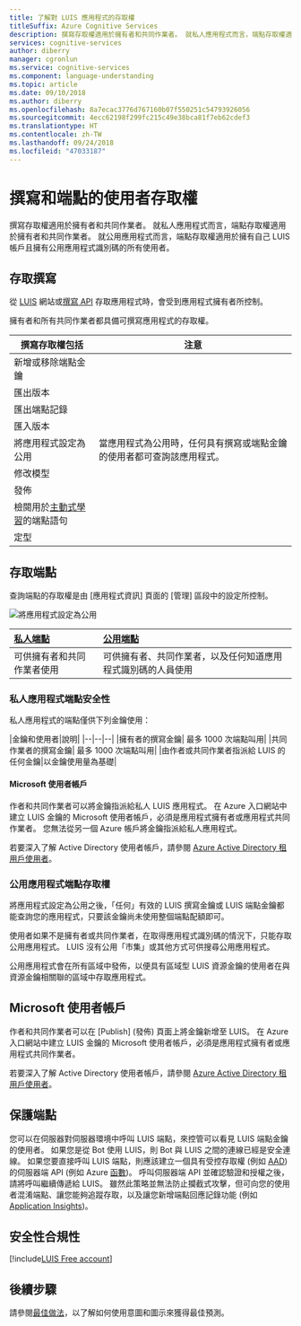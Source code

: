 ```yaml
---
title: 了解對 LUIS 應用程式的存取權
titleSuffix: Azure Cognitive Services
description: 撰寫存取權適用於擁有者和共同作業者。 就私人應用程式而言，端點存取權適用於擁有者和共同作業者。 就公用應用程式而言，端點存取權適用於擁有自己 LUIS 帳戶且擁有公用應用程式識別碼的所有使用者。
services: cognitive-services
author: diberry
manager: cgronlun
ms.service: cognitive-services
ms.component: language-understanding
ms.topic: article
ms.date: 09/10/2018
ms.author: diberry
ms.openlocfilehash: 8a7ecac3776d767160b07f550251c54793926056
ms.sourcegitcommit: 4ecc62198f299fc215c49e38bca81f7eb62cdef3
ms.translationtype: HT
ms.contentlocale: zh-TW
ms.lasthandoff: 09/24/2018
ms.locfileid: "47033187"
---
```

# <a name="authoring-and-endpoint-user-access"></a>撰寫和端點的使用者存取權
撰寫存取權適用於擁有者和共同作業者。 就私人應用程式而言，端點存取權適用於擁有者和共同作業者。 就公用應用程式而言，端點存取權適用於擁有自己 LUIS 帳戶且擁有公用應用程式識別碼的所有使用者。 

## <a name="access-to-authoring"></a>存取撰寫
從 [LUIS](luis-reference-regions.md#luis-website) 網站或[撰寫 API](https://aka.ms/luis-authoring-apis) 存取應用程式時，會受到應用程式擁有者所控制。 

擁有者和所有共同作業者都具備可撰寫應用程式的存取權。 

|撰寫存取權包括|注意|
|--|--|
|新增或移除端點金鑰||
|匯出版本||
|匯出端點記錄||
|匯入版本||
|將應用程式設定為公用|當應用程式為公用時，任何具有撰寫或端點金鑰的使用者都可查詢該應用程式。|
|修改模型|
|發佈|
|檢閱用於[主動式學習](luis-how-to-review-endoint-utt.md)的端點語句|
|定型|

## <a name="access-to-endpoint"></a>存取端點
查詢端點的存取權是由 [應用程式資訊] 頁面的 [管理] 區段中的設定所控制。 

![將應用程式設定為公用](./media/luis-concept-security/set-application-as-public.png)

|[私人端點](#private-app-endpoint-security)|[公用端點](#public-app-endpoint-access)|
|:--|:--|
|可供擁有者和共同作業者使用|可供擁有者、共同作業者，以及任何知道應用程式識別碼的人員使用|

### <a name="private-app-endpoint-security"></a>私人應用程式端點安全性
私人應用程式的端點僅供下列金鑰使用：

|金鑰和使用者|說明|
|--|--|--|
|擁有者的撰寫金鑰| 最多 1000 次端點叫用|
|共同作業者的撰寫金鑰| 最多 1000 次端點叫用|
|由作者或共同作業者指派給 LUIS 的任何金鑰|以金鑰使用量為基礎|

#### <a name="microsoft-user-accounts"></a>Microsoft 使用者帳戶
作者和共同作業者可以將金鑰指派給私人 LUIS 應用程式。 在 Azure 入口網站中建立 LUIS 金鑰的 Microsoft 使用者帳戶，必須是應用程式擁有者或應用程式共同作業者。 您無法從另一個 Azure 帳戶將金鑰指派給私人應用程式。

若要深入了解 Active Directory 使用者帳戶，請參閱 [Azure Active Directory 租用戶使用者](luis-how-to-collaborate.md#azure-active-directory-tenant-user)。 

### <a name="public-app-endpoint-access"></a>公用應用程式端點存取權
將應用程式設定為公用之後，「任何」有效的 LUIS 撰寫金鑰或 LUIS 端點金鑰都能查詢您的應用程式，只要該金鑰尚未使用整個端點配額即可。

使用者如果不是擁有者或共同作業者，在取得應用程式識別碼的情況下，只能存取公用應用程式。 LUIS 沒有公用「市集」或其他方式可供搜尋公用應用程式。  

公用應用程式會在所有區域中發佈，以便具有區域型 LUIS 資源金鑰的使用者在與資源金鑰相關聯的區域中存取應用程式。

## <a name="microsoft-user-accounts"></a>Microsoft 使用者帳戶
作者和共同作業者可以在 [Publish] \(發佈\) 頁面上將金鑰新增至 LUIS。 在 Azure 入口網站中建立 LUIS 金鑰的 Microsoft 使用者帳戶，必須是應用程式擁有者或應用程式共同作業者。 

若要深入了解 Active Directory 使用者帳戶，請參閱 [Azure Active Directory 租用戶使用者](luis-how-to-collaborate.md#azure-active-directory-tenant-user)。 

<!--
### Individual consent
If the Microsoft user account is part of an Azure Active Directory (AAD), and the active directory doesn't allow users to give consent, then you can provide individual consent as part of the login process. 

### Administrator consent
If the Microsoft user account is part of an Azure Active Directory (AAD), and the active directory doesn't allow users to give consent, then the administrator can give individual consent via the method discussed in this [blog](https://blogs.technet.microsoft.com/tfg/2017/10/15/english-tips-to-manage-azure-ad-users-consent-to-applications-using-azure-ad-graph-api/). 
-->

## <a name="securing-the-endpoint"></a>保護端點 
您可以在伺服器對伺服器環境中呼叫 LUIS 端點，來控管可以看見 LUIS 端點金鑰的使用者。 如果您是從 Bot 使用 LUIS，則 Bot 與 LUIS 之間的連線已經是安全連線。 如果您要直接呼叫 LUIS 端點，則應該建立一個具有受控存取權 (例如 [AAD](https://azure.microsoft.com/services/active-directory/)) 的伺服器端 API (例如 Azure [函數](https://azure.microsoft.com/services/functions/))。 呼叫伺服器端 API 並確認驗證和授權之後，請將呼叫繼續傳遞給 LUIS。 雖然此策略並無法防止攔截式攻擊，但可向您的使用者混淆端點、讓您能夠追蹤存取，以及讓您新增端點回應記錄功能 (例如[Application Insights](https://azure.microsoft.com/services/application-insights/))。  

## <a name="security-compliance"></a>安全性合規性
 
[!include[LUIS Free account](../../../includes/cognitive-services-luis-security-compliance.md)]

## <a name="next-steps"></a>後續步驟

請參閱[最佳做法](luis-concept-best-practices.md)，以了解如何使用意圖和圖示來獲得最佳預測。
